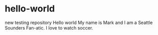 # hello-world
new testing repository
Hello world 
My name is Mark and I am a Seattle Sounders Fan-atic.  I love to watch soccer.
